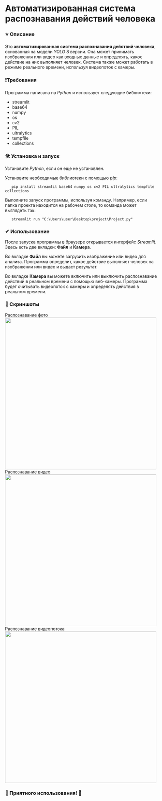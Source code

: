 # Автоматизированная система распознавания действий человека

### ⭐ Описание 
Это **автоматизированная система распознавания действий человека**, основанная на модели *YOLO* 8 версии. Она может принимать изображения или видео как входные данные и определять, какое действие на них выполняет человек. Система также может работать в режиме реального времени, используя видеопоток с камеры.

### ❗Требования
Программа написана на *Python* и использует следующие библиотеки:

- streamlit
- base64
- numpy
- os
- cv2
- PIL
- ultralytics
- tempfile
- collections

### 🛠️ Установка и запуск
Установите *Python*, если он еще не установлен.

Установите необходимые библиотеки с помощью *pip*:
```
   pip install streamlit base64 numpy os cv2 PIL ultralytics tempfile collections
```

Выполните запуск программы, используя команду.
Например, если папка проекта находится на рабочем столе, то команда может выглядеть так:
```
   streamlit run "C:\Users\user\Desktop\project\Project.py"
```

### ✔ Использование
После запуска программы в браузере открывается интерфейс *Streamlit*. Здесь есть две вкладки: **Файл** и **Камера**.

Во вкладке **Файл** вы можете загрузить изображение или видео для анализа. Программа определит, какое действие выполняет человек на изображении или видео и выдаст результат.

Во вкладке **Камера** вы можете включить или выключить распознавание действий в реальном времени с помощью веб-камеры. Программа будет считывать видеопоток с камеры и определять действия в реальном времени.

### 📸 Скриншоты
Распознавание фото
<img src="https://i.ibb.co/wW2tDkg/2.png" width="500"/>
Распознавание видео
<img src="https://i.ibb.co/mBHBrDf/3.png" width="500"/>
Распознавание видеопотока
<img src="https://i.ibb.co/6Dh93XH/1.png" width="500"/>


### 🚀 Приятного использования! 🤖